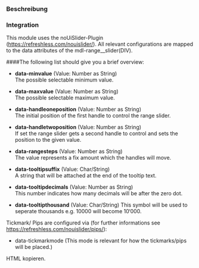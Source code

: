 ### Beschreibung



### Integration
This module uses the noUiSlider-Plugin (https://refreshless.com/nouislider/). All relevant configurations are mapped 
to the data attributes of the mdl-range__slider(DIV). 

####The following list should give you a brief overview:

- **data-minvalue** (Value: Number as String)  
The possible selectable minimum value.

- **data-maxvalue** (Value: Number as String)  
The possible selectable maximum value.

- **data-handleoneposition** (Value: Number as String)  
The initial position of the first handle to control the range slider.

- **data-handletwoposition** (Value: Number as String)  
If set the range slider gets a second handle to control and sets the position to the given value.

- **data-rangesteps** (Value: Number as String)  
The value represents a fix amount which the handles will move.

- **data-tooltipsuffix** (Value: Char/String)  
A string that will be attached at the end of the tooltip text.

- **data-tooltipdecimals** (Value: Number as String)  
This number indicates how many decimals will be after the zero dot.

- **data-tooltipthousand** (Value: Char/String)
This symbol will be used to seperate thousands e.g. 10000 will become 10‘000.

Tickmark/ Pips are configured via (for further informations see https://refreshless.com/nouislider/pips/):
- data-tickmarkmode (This mode is relevant for how the tickmarks/pips will be placed.)


HTML kopieren.
